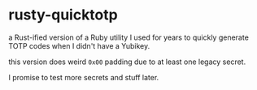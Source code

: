 # rusty-quicktotp

a Rust-ified version of a Ruby utility I used for years to quickly generate
TOTP codes when I didn't have a Yubikey.

this version does weird `0x00` padding due to at least one legacy secret.

I promise to test more secrets and stuff later.
